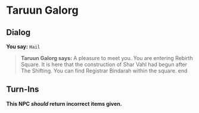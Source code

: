 # Taruun Galorg
## Dialog

**You say:** `Hail`



>**Taruun Galorg says:** A pleasure to meet you. You are entering Rebirth Square. It is here that the construction of Shar Vahl had begun after The Shifting. You can find Registrar Bindarah within the square.
end

## Turn-Ins



**This NPC *should* return incorrect items given.**





